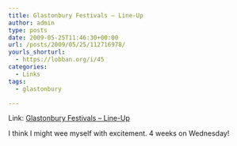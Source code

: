 ```yaml
---
title: Glastonbury Festivals – Line-Up
author: admin
type: posts
date: 2009-05-25T11:46:30+00:00
url: /posts/2009/05/25/112716978/
yourls_shorturl:
  - https://lobban.org/i/45
categories:
  - Links
tags:
  - glastonbury

---
```

Link: [Glastonbury Festivals &#8211; Line-Up][1]

I think I might wee myself with excitement. 4 weeks on Wednesday!

 [1]: http://www.glastonburyfestivals.co.uk/line-up/